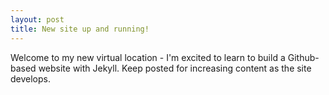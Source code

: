 ```yaml
---
layout: post
title: New site up and running!
---
```


Welcome to my new virtual location - I'm excited to learn to build a Github-based website with Jekyll.  Keep posted for increasing content as the site develops.
